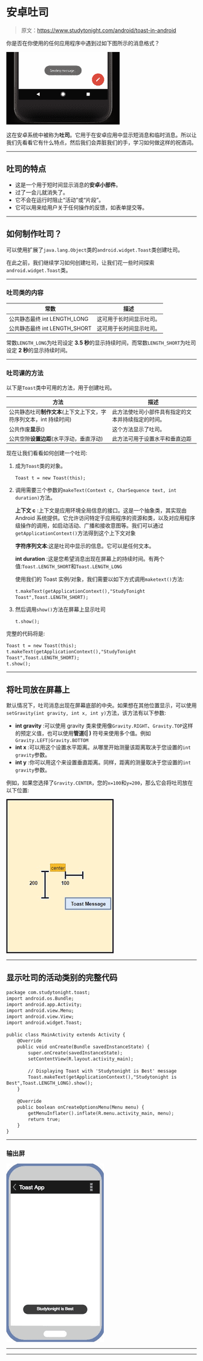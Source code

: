 # 安卓吐司

> 原文：<https://www.studytonight.com/android/toast-in-android>

你是否在你使用的任何应用程序中遇到过如下图所示的消息格式？

![Toast in Android](img/4aa115928ee0209c69c7a110030ec2f3.png)

这在安卓系统中被称为**吐司**。它用于在安卓应用中显示短消息和临时消息。所以让我们先看看它有什么特点，然后我们会弄脏我们的手，学习如何做这样的祝酒词。

* * *

## 吐司的特点

*   这是一个用于短时间显示消息的**安卓小部件**。
*   过了一会儿就消失了。
*   它不会在运行时阻止“活动”或“片段”。
*   它可以用来给用户关于任何操作的反馈，如表单提交等。

* * *

## 如何制作吐司？

可以使用扩展了`java.lang.Object`类的`android.widget.Toast`类创建吐司。

在此之前，我们继续学习如何创建吐司，让我们花一些时间探索`android.widget.Toast`类。

* * *

### 吐司类的内容

| 常数 | 描述 |
| --- | --- |
| 公共静态最终 int LENGTH_LONG | 这可用于长时间显示吐司。 |
| 公共静态最终 int LENGTH_SHORT | 这可用于长时间显示吐司。 |

常数`LENGTH_LONG`为吐司设定 **3.5 秒**的显示持续时间，而常数`LENGTH_SHORT`为吐司设定 **2 秒**的显示持续时间。

* * *

### 吐司课的方法

以下是`Toast`类中可用的方法，用于创建吐司。

| 方法 | 描述 |
| --- | --- |
| 公共静态吐司**制作文本**(上下文上下文，字符序列文本，int 持续时间) | 此方法使吐司小部件具有指定的文本并持续指定的时间。 |
| 公共作废**显示**() | 这个方法显示了吐司。 |
| 公共空隙**设置边距**(水平浮动，垂直浮动) | 此方法可用于设置水平和垂直边距 |

现在让我们看看如何创建一个吐司:

1.  成为`Toast`类的对象。

    ```
    Toast t = new Toast(this);
    ```

2.  调用需要三个参数的`makeText(Context c, CharSequence text, int duration)`方法。

    **上下文 c** :上下文是应用环境全局信息的接口。这是一个抽象类，其实现由 Android 系统提供。它允许访问特定于应用程序的资源和类，以及对应用程序级操作的调用，如启动活动、广播和接收意图等。我们可以通过`getApplicationContext()`方法得到这个上下文对象

    **字符序列文本**:这是吐司中显示的信息。它可以是任何文本。

    **int duration** :这是您希望消息出现在屏幕上的持续时间。有两个值:`Toast.LENGTH_SHORT`和`Toast.LENGTH_LONG`

    使用我们的 Toast 实例/对象，我们需要以如下方式调用`maketext()`方法:

    ```
    t.makeText(getApplicationContext(),"StudyTonight Toast",Toast.LENGTH_SHORT);
    ```

3.  然后调用`show()`方法在屏幕上显示吐司

    ```
    t.show();
    ```

完整的代码将是:

```
Toast t = new Toast(this);
t.makeText(getApplicationContext(),"StudyTonight Toast",Toast.LENGTH_SHORT);
t.show();
```

* * *

## 将吐司放在屏幕上

默认情况下，吐司消息出现在屏幕底部的中央。如果想在其他位置显示，可以使用`setGravity(int gravity, int x, int y)`方法，该方法有以下参数:

*   **int gravity** :可以使用 gravity 类来使用像`Gravity.RIGHT`、`Gravity.TOP`这样的预定义值，也可以使用**管道(| )** 符号来使用多个值。例如`Gravity.LEFT|Gravity.BOTTOM`
*   **int x** :可以用这个设置水平距离。从哪里开始测量该距离取决于您设置的`int gravity`参数。
*   **int y** :你可以用这个来设置垂直距离。同样，距离的测量取决于您设置的`int gravity`参数。

例如，如果您选择了`Gravity.CENTER`，您的`x=100`和`y=200`，那么它会将吐司放在以下位置:

![Positioning Toast in Android using setGravity](img/038a130234637b09d793acb6e4effb86.png)

* * *

## 显示吐司的活动类别的完整代码

```
package com.studytonight.toast;  
import android.os.Bundle;  
import android.app.Activity;  
import android.view.Menu;  
import android.view.View;  
import android.widget.Toast;  

public class MainActivity extends Activity {  
    @Override  
    public void onCreate(Bundle savedInstanceState) {  
        super.onCreate(savedInstanceState);  
        setContentView(R.layout.activity_main);  

        // Displaying Toast with 'Studytonight is Best' message  
        Toast.makeText(getApplicationContext(),"Studytonight is Best",Toast.LENGTH_LONG).show();  
    }  

    @Override  
    public boolean onCreateOptionsMenu(Menu menu) {  
        getMenuInflater().inflate(R.menu.activity_main, menu);  
        return true;  
    }  
}
```

* * *

### 输出屏

![Example of Toast in Android](img/e28250bed5c41bcdff68712d6f439b30.png)

* * *

* * *